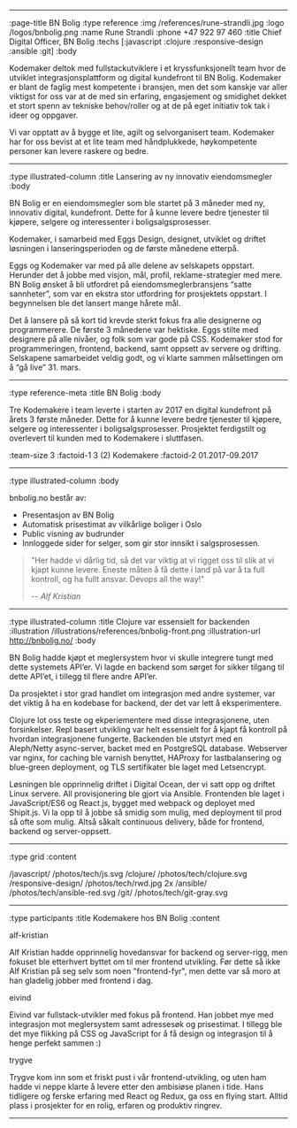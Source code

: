--------------------------------------------------------------------------------
:page-title BN Bolig
:type reference
:img /references/rune-strandli.jpg
:logo /logos/bnbolig.png
:name Rune Strandli
:phone +47 922 97 460
:title Chief Digital Officer, BN Bolig
:techs [:javascript :clojure :responsive-design :ansible :git]
:body

Kodemaker deltok med fullstackutviklere i et kryssfunksjonellt team hvor 
de utviklet integrasjonsplattform og digital kundefront til BN Bolig. 
Kodemaker er blant de faglig mest kompetente i bransjen, men det som kanskje 
var aller viktigst for oss var at de med sin erfaring, engasjement og smidighet 
dekket et stort spenn av tekniske behov/roller og at de på eget initiativ tok 
tak i ideer og oppgaver.

Vi var opptatt av å bygge et lite, agilt og selvorganisert team. Kodemaker har 
for oss bevist at et lite team med håndplukkede, høykompetente personer kan 
levere raskere og bedre.



--------------------------------------------------------------------------------
:type illustrated-column
:title Lansering av ny innovativ eiendomsmegler
:body

BN Bolig er en eiendomsmegler som ble startet på 3 måneder med ny, innovativ digital, kundefront. Dette for å kunne levere bedre tjenester til kjøpere, selgere og interessenter i boligsalgsprosesser.

Kodemaker, i samarbeid med Eggs Design, designet, utviklet og driftet løsningen i lanseringsperioden og de første månedene etterpå. 

Eggs og Kodemaker var med på alle delene av selskapets oppstart. Herunder det å jobbe med visjon, mål, profil, reklame-strategier med mere. BN Bolig ønsket å bli utfordret på eiendomsmeglerbransjens “satte sannheter”, som var en ekstra stor utfordring for prosjektets oppstart. I begynnelsen ble det lansert mange hårete mål.

Det å lansere på så kort tid krevde sterkt fokus fra alle designerne og programmerere. De første 3 månedene var hektiske. Eggs stilte med designere på alle nivåer, og folk som var gode på CSS. Kodemaker stod for programmeringen, frontend, backend, samt oppsett av servere og drifting. Selskapene samarbeidet veldig godt, og vi klarte sammen målsettingen om å “gå live” 31. mars.


--------------------------------------------------------------------------------
:type reference-meta
:title BN Bolig
:body

Tre Kodemakere i team leverte i starten av 2017 en digital kundefront på årets 3 første måneder. Dette for å kunne levere bedre tjenester til kjøpere, selgere og interessenter i boligsalgsprosesser. Prosjektet ferdigstilt og overlevert til kunden med to Kodemakere i sluttfasen.

:team-size 3
:factoid-1 3 (2) Kodemakere
:factoid-2 01.2017-09.2017

--------------------------------------------------------------------------------
:type illustrated-column
:body

bnbolig.no består av:

- Presentasjon av BN Bolig
- Automatisk prisestimat av vilkårlige boliger i Oslo
- Public visning av budrunder
- Innloggede sider for selger, som gir stor innsikt i salgsprosessen.

> "Her hadde vi dårlig tid, så det var viktig at vi rigget oss til slik at vi kjapt 
kunne levere. Eneste måten å få dette i land på var å ta full kontroll, og ha fullt 
ansvar. Devops all the way!"
> 
> -- <cite>Alf Kristian</cite>
--------------------------------------------------------------------------------

:type illustrated-column
:title Clojure var essensielt for backenden
:illustration /illustrations/references/bnbolig-front.png
:illustration-url http://bnbolig.no/
:body

BN Bolig hadde kjøpt et meglersystem hvor vi skulle integrere tungt med dette 
systemets API’er. Vi lagde en backend som sørget for sikker tilgang til dette 
API’et, i tillegg til flere andre API’er.

Da prosjektet i stor grad handlet om integrasjon med andre systemer, var det
viktig å ha en kodebase for backend, der det var lett å eksperimentere.

Clojure lot oss teste og ekperiementere med disse integrasjonene, uten forsinkelser.
Repl basert utvikling var helt essensielt for å kjapt få kontroll på hvordan 
integrasjonene fungerte. Backenden ble utstyrt med en Aleph/Netty async-server, 
backet med en PostgreSQL database. Webserver var nginx, for caching ble varnish 
benyttet, HAProxy for lastbalansering og blue-green deployment, og TLS sertifikater 
ble laget med Letsencrypt.

Løsningen ble opprinnelig driftet i Digital Ocean, der vi satt opp og driftet Linux 
servere. All provisjonering ble gjort via Ansible. Frontenden ble laget i 
JavaScript/ES6 og React.js, bygget med webpack og deployet med Shipit.js.
Vi la opp til å jobbe så smidig som mulig, med deployment til prod så ofte som 
mulig. Altså såkalt continuous delivery, både for frontend, backend og 
server-oppsett.

--------------------------------------------------------------------------------
:type grid
:content

/javascript/                       /photos/tech/js.svg
/clojure/                          /photos/tech/clojure.svg
/responsive-design/                /photos/tech/rwd.jpg 2x
/ansible/                          /photos/tech/ansible-red.svg
/git/                              /photos/tech/git-gray.svg

--------------------------------------------------------------------------------

:type participants
:title Kodemakere hos BN Bolig
:content

alf-kristian

Alf Kristian hadde opprinnelig hovedansvar for backend og server-rigg, men fokuset 
ble etterhvert byttet om til mer frontend utvikling. Før dette så ikke Alf Kristian 
på seg selv som noen "frontend-fyr", men dette var så moro at han gladelig jobber 
med frontend i dag. 

eivind

Eivind var fullstack-utvikler med fokus på frontend. Han jobbet mye med integrasjon 
mot meglersystem samt adressesøk og prisestimat. I tillegg ble det mye flikking på 
CSS og JavaScript for å få design og integrasjon til å henge perfekt sammen :)

trygve

Trygve kom inn som et friskt pust i vår frontend-utvikling, og uten ham hadde vi 
neppe klarte å levere etter den ambisiøse planen i tide. Hans tidligere og ferske 
erfaring med React og Redux, ga oss en flying start. Alltid plass i prosjekter for
en rolig, erfaren og produktiv ringrev.

--------------------------------------------------------------------------------
